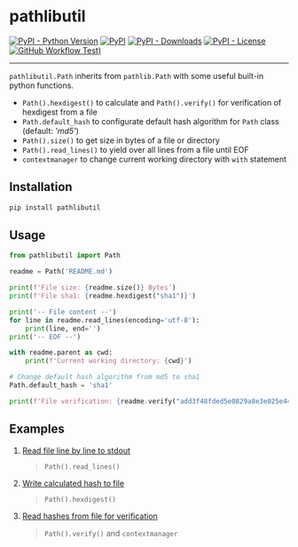 # pathlibutil

[![PyPI - Python Version](https://img.shields.io/pypi/pyversions/pathlibutil)](https://pypi.org/project/pathlibutil/)
[![PyPI](https://img.shields.io/pypi/v/pathlibutil)](https://pypi.org/project/pathlibutil/)
[![PyPI - Downloads](https://img.shields.io/pypi/dm/pathlibutil)](https://pypi.org/project/pathlibutil/)
[![PyPI - License](https://img.shields.io/pypi/l/pathlibutil)](./LICENSE)
[![GitHub Workflow Test)](https://img.shields.io/github/actions/workflow/status/d-chris/pathlibutil/pytest.yml?logo=github&label=test)](https://github.com/d-chris/pathlibutil)

---

`pathlibutil.Path` inherits from  `pathlib.Path` with some useful built-in python functions.

- `Path().hexdigest()` to calculate and `Path().verify()` for verification of hexdigest from a file
- `Path.default_hash` to configurate default hash algorithm for `Path` class (default: *'md5'*)
- `Path().size()` to get size in bytes of a file or directory
- `Path().read_lines()` to yield over all lines from a file until EOF
- `contextmanager` to change current working directory with `with` statement

## Installation

```bash
pip install pathlibutil
```

## Usage

```python
from pathlibutil import Path

readme = Path('README.md')

print(f'File size: {readme.size()} Bytes')
print(f'File sha1: {readme.hexdigest("sha1")}')

print('-- File content --')
for line in readme.read_lines(encoding='utf-8'):
    print(line, end='')
print('-- EOF --')

with readme.parent as cwd:
    print(f'Current working directory: {cwd}')

# Change default hash algorithm from md5 to sha1
Path.default_hash = 'sha1'

print(f'File verification: {readme.verify("add3f48fded5e0829a8e3e025e44c2891542c58e")}')
```

## Examples

1. [Read file line by line to stdout](./example/example1.py)
   > `Path().read_lines()`
2. [Write calculated hash to file](./example/example2.py)
   > `Path().hexdigest()`
3. [Read hashes from file for verification](./example/example3.py)
   > `Path().verify()` and `contextmanager`
